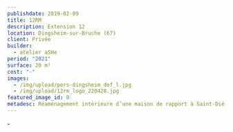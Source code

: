 ```yaml
---
publishdate: 2019-02-09
title: 12RM
description: Extension 12
location: Dingsheim-sur-Bruche (67)
client: Privée
builder:
  - atelier aSHe
period: "2021"
surface: 20 m²
cost: "-"
images:
  - /img/upload/pers-dingsheim_def_l.jpg
  - /img/upload/12rm_logo_220428.jpg
featured_image_id: 0
metadesc: Réaménagement intérieure d’une maison de rapport à Saint-Dié-des-Vosges.
---
```

\-